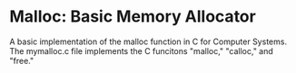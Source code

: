 # Malloc: Basic Memory Allocator

A basic implementation of the malloc function in C for Computer Systems. The mymalloc.c file implements the C funcitons "malloc," "calloc," and "free."
